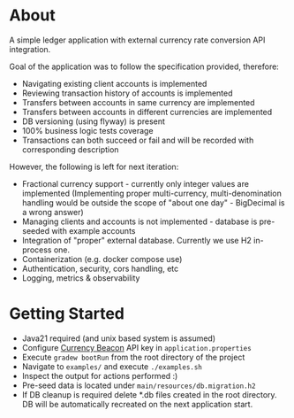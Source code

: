 # About

A simple ledger application with external currency rate conversion API integration.

Goal of the application was to follow the specification provided, therefore:

* Navigating existing client accounts is implemented
* Reviewing transaction history of accounts is implemented
* Transfers between accounts in same currency are implemented
* Transfers between accounts in different currencies are implemented
* DB versioning (using flyway) is present
* 100% business logic tests coverage
* Transactions can both succeed or fail and will be recorded with corresponding description

However, the following is left for next iteration:

* Fractional currency support - currently only integer values are implemented
  (Implementing proper multi-currency, multi-denomination handling would be
  outside the scope of "about one day" - BigDecimal is a wrong answer)
* Managing clients and accounts is not implemented - database is pre-seeded with example accounts 
* Integration of "proper" external database. Currently we use H2 in-process one.
* Containerization (e.g. docker compose use)
* Authentication, security, cors handling, etc
* Logging, metrics & observability

# Getting Started

* Java21 required (and unix based system is assumed)
* Configure [Currency Beacon](https://currencybeacon.com/) API key in `application.properties`
* Execute `gradew bootRun` from the root directory of the project
* Navigate to `examples/` and execute `./examples.sh`
* Inspect the output for actions performed :)
* Pre-seed data is located under `main/resources/db.migration.h2` 
* If DB cleanup is required delete \*.db files created in the root directory.
  DB will be automatically recreated on the next application start.

